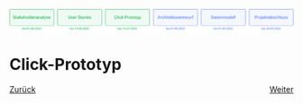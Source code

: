 ![Meilenstein 3: Click-Prototyp bis zum 16.07.2022](../assets/progress-03.png)

# Click-Prototyp

<div style="display: flex; justify-content: space-between;">
  <a href="../user-stories/README.md">Zurück</a>
  <a href="../architekturentwurf/README.md">Weiter</a>
</div>

